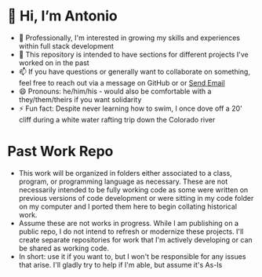 # 👋 Hi, I’m Antonio
  
- 👀 Professionally, I'm interested in growing my skills and experiences within full stack development
- 💞️ This repository is intended to have sections for different projects I've worked on in the past
- 📫 If you have questions or generally want to collaborate on something, feel free to reach out via a message on GitHub or or [Send Email](mailto:AntonioAcostaTechPro@gmail.com)
- 😄 Pronouns: he/him/his - would also be comfortable with a they/them/theirs if you want solidarity
- ⚡ Fun fact: Despite never learning how to swim, I once dove off a 20' cliff during a white water rafting trip down the Colorado river

# Past Work Repo

- This work will be organized in folders either associated to a class, program, or programming language as necessary. These are not necessarily intended to be fully working code as some were written on previous versions of code development or were sitting in my code folder on my computer and I ported them here to begin collating historical work. 
- Assume these are not works in progress. While I am publishing on a public repo, I do not intend to refresh or modernize these projects. I'll create separate repositories for work that I'm actively developing or can be shared as working code. 
- In short: use it if you want to, but I won't be responsible for any issues that arise. I'll gladly try to help if I'm able, but assume it's As-Is
